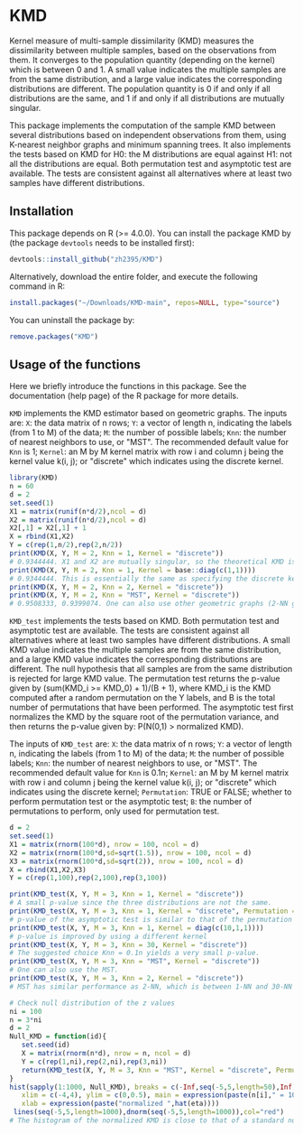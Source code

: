 # KMD
Kernel measure of multi-sample dissimilarity (KMD)
measures the dissimilarity between multiple samples, based on the observations from them. It converges to the population quantity (depending on the kernel) which is between 0 and 1. A small value indicates the multiple samples are from the same distribution, and a large value indicates the corresponding distributions are different. The population quantity is 0 if and only if all distributions are the same, and 1 if and only if all distributions are mutually singular.

This package implements the computation of the sample KMD between several distributions based on independent observations from them, using K-nearest neighbor graphs and minimum spanning trees. It also implements the tests based on KMD for H0: the M distributions are equal against H1: not all the distributions are equal. Both permutation test and asymptotic test are available. The tests are consistent against all alternatives where at least two samples have different distributions.

## Installation

This package depends on R (>= 4.0.0). You can install the package KMD by (the package `devtools` needs to be installed first):

``` r
devtools::install_github("zh2395/KMD")
```

Alternatively, download the entire folder, and execute the following command in R:
``` r
install.packages("~/Downloads/KMD-main", repos=NULL, type="source")
```

You can uninstall the package by:
```r
remove.packages("KMD")
```

## Usage of the functions
Here we briefly introduce the functions in this package.
See the documentation (help page) of the R package for more details.

`KMD` implements the KMD estimator based on geometric graphs.
The inputs are:
`X`: the data matrix of n rows;
`Y`: a vector of length n, indicating the labels (from 1 to M) of the data;
`M`: the number of possible labels;
`Knn`: the number of nearest neighbors to use, or "MST".
The recommended default value for `Knn` is 1;
`Kernel`: an M by M kernel matrix with row i and column j being the kernel value k(i, j); or "discrete" which indicates using the discrete kernel.
``` r
library(KMD)
n = 60
d = 2
set.seed(1)
X1 = matrix(runif(n*d/2),ncol = d)
X2 = matrix(runif(n*d/2),ncol = d)
X2[,1] = X2[,1] + 1
X = rbind(X1,X2)
Y = c(rep(1,n/2),rep(2,n/2))
print(KMD(X, Y, M = 2, Knn = 1, Kernel = "discrete"))
# 0.9344444. X1 and X2 are mutually singular, so the theoretical KMD is 1.
print(KMD(X, Y, M = 2, Knn = 1, Kernel = base::diag(c(1,1))))
# 0.9344444. This is essentially the same as specifying the discrete kernel above.
print(KMD(X, Y, M = 2, Knn = 2, Kernel = "discrete"))
print(KMD(X, Y, M = 2, Knn = "MST", Kernel = "discrete"))
# 0.9508333, 0.9399074. One can also use other geometric graphs (2-NN graph and MST here) to estimate the same theoretical quantity.
```

`KMD_test` implements the tests based on KMD.
Both permutation test and asymptotic test are available.
The tests are consistent against all alternatives where at least two samples have different distributions.
A small KMD value indicates the multiple samples are from the same distribution, and a large KMD value indicates the corresponding distributions are different.
The null hypothesis that all samples are from the same distribution is rejected for large KMD value. The permutation test returns the p-value given by (sum(KMD_i >= KMD_0) + 1)/(B + 1), where KMD_i is the KMD computed after a random permutation on the Y labels, and B is the total number of permutations that have been performed.
The asymptotic test first normalizes the KMD by the square root of the permutation variance, and then returns the p-value given by: P(N(0,1) > normalized KMD).

The inputs of `KMD_test` are:
`X`: the data matrix of n rows;
`Y`: a vector of length n, indicating the labels (from 1 to M) of the data;
`M`: the number of possible labels;
`Knn`: the number of nearest neighbors to use, or "MST".
The recommended default value for `Knn` is 0.1n;
`Kernel`: an M by M kernel matrix with row i and column j being the kernel value k(i, j); or "discrete" which indicates using the discrete kernel;
`Permutation`: TRUE or FALSE; whether to perform permutation test or the asymptotic test;
`B`: the number of permutations to perform, only used for permutation test.

``` r
d = 2
set.seed(1)
X1 = matrix(rnorm(100*d), nrow = 100, ncol = d)
X2 = matrix(rnorm(100*d,sd=sqrt(1.5)), nrow = 100, ncol = d)
X3 = matrix(rnorm(100*d,sd=sqrt(2)), nrow = 100, ncol = d)
X = rbind(X1,X2,X3)
Y = c(rep(1,100),rep(2,100),rep(3,100))

print(KMD_test(X, Y, M = 3, Knn = 1, Kernel = "discrete"))
# A small p-value since the three distributions are not the same.
print(KMD_test(X, Y, M = 3, Knn = 1, Kernel = "discrete", Permutation = FALSE))
# p-value of the asymptotic test is similar to that of the permutation test
print(KMD_test(X, Y, M = 3, Knn = 1, Kernel = diag(c(10,1,1))))
# p-value is improved by using a different kernel
print(KMD_test(X, Y, M = 3, Knn = 30, Kernel = "discrete"))
# The suggested choice Knn = 0.1n yields a very small p-value.
print(KMD_test(X, Y, M = 3, Knn = "MST", Kernel = "discrete"))
# One can also use the MST.
print(KMD_test(X, Y, M = 3, Knn = 2, Kernel = "discrete"))
# MST has similar performance as 2-NN, which is between 1-NN and 30-NN

# Check null distribution of the z values
ni = 100
n = 3*ni
d = 2
Null_KMD = function(id){
   set.seed(id)
   X = matrix(rnorm(n*d), nrow = n, ncol = d)
   Y = c(rep(1,ni),rep(2,ni),rep(3,ni))
   return(KMD_test(X, Y, M = 3, Knn = "MST", Kernel = "discrete", Permutation = FALSE)[1,1])
}
hist(sapply(1:1000, Null_KMD), breaks = c(-Inf,seq(-5,5,length=50),Inf), freq = FALSE,
   xlim = c(-4,4), ylim = c(0,0.5), main = expression(paste(n[i]," = 100")),
   xlab = expression(paste("normalized ",hat(eta))))
 lines(seq(-5,5,length=1000),dnorm(seq(-5,5,length=1000)),col="red")
# The histogram of the normalized KMD is close to that of a standard normal distribution.
```





